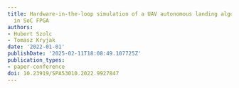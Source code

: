 ```yaml
---
title: Hardware-in-the-loop simulation of a UAV autonomous landing algorithm implemented
  in SoC FPGA
authors:
- Hubert Szolc
- Tomasz Kryjak
date: '2022-01-01'
publishDate: '2025-02-11T18:08:49.107725Z'
publication_types:
- paper-conference
doi: 10.23919/SPA53010.2022.9927847
---
```

